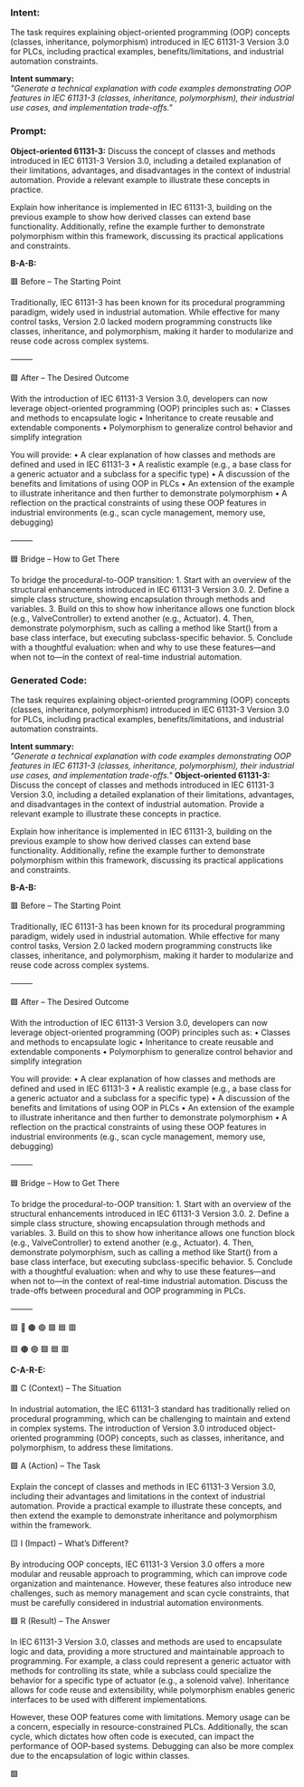 ### Intent:
The task requires explaining object-oriented programming (OOP) concepts (classes, inheritance, polymorphism) introduced in IEC 61131-3 Version 3.0 for PLCs, including practical examples, benefits/limitations, and industrial automation constraints.  

**Intent summary:**  
*"Generate a technical explanation with code examples demonstrating OOP features in IEC 61131-3 (classes, inheritance, polymorphism), their industrial use cases, and implementation trade-offs."*

### Prompt:
**Object-oriented 61131-3:**
Discuss the concept of classes and methods introduced in IEC 61131-3 Version 3.0, including a detailed explanation of their limitations, advantages, and disadvantages in the context of industrial automation. Provide a relevant example to illustrate these concepts in practice.

Explain how inheritance is implemented in IEC 61131-3, building on the previous example to show how derived classes can extend base functionality. Additionally, refine the example further to demonstrate polymorphism within this framework, discussing its practical applications and constraints.

**B-A-B:**

🟥 Before – The Starting Point

Traditionally, IEC 61131-3 has been known for its procedural programming paradigm, widely used in industrial automation. While effective for many control tasks, Version 2.0 lacked modern programming constructs like classes, inheritance, and polymorphism, making it harder to modularize and reuse code across complex systems.

⸻

🟩 After – The Desired Outcome

With the introduction of IEC 61131-3 Version 3.0, developers can now leverage object-oriented programming (OOP) principles such as:
	•	Classes and methods to encapsulate logic
	•	Inheritance to create reusable and extendable components
	•	Polymorphism to generalize control behavior and simplify integration

You will provide:
	•	A clear explanation of how classes and methods are defined and used in IEC 61131-3
	•	A realistic example (e.g., a base class for a generic actuator and a subclass for a specific type)
	•	A discussion of the benefits and limitations of using OOP in PLCs
	•	An extension of the example to illustrate inheritance and then further to demonstrate polymorphism
	•	A reflection on the practical constraints of using these OOP features in industrial environments (e.g., scan cycle management, memory use, debugging)

⸻

🟦 Bridge – How to Get There

To bridge the procedural-to-OOP transition:
	1.	Start with an overview of the structural enhancements introduced in IEC 61131-3 Version 3.0.
	2.	Define a simple class structure, showing encapsulation through methods and variables.
	3.	Build on this to show how inheritance allows one function block (e.g., ValveController) to extend another (e.g., Actuator).
	4.	Then, demonstrate polymorphism, such as calling a method like Start() from a base class interface, but executing subclass-specific behavior.
	5.	Conclude with a thoughtful evaluation: when and why to use these features—and when not to—in the context of real-time industrial automation.

### Generated Code:
The task requires explaining object-oriented programming (OOP) concepts (classes, inheritance, polymorphism) introduced in IEC 61131-3 Version 3.0 for PLCs, including practical examples, benefits/limitations, and industrial automation constraints.  

**Intent summary:**  
*"Generate a technical explanation with code examples demonstrating OOP features in IEC 61131-3 (classes, inheritance, polymorphism), their industrial use cases, and implementation trade-offs."*
**Object-oriented 61131-3:**
Discuss the concept of classes and methods introduced in IEC 61131-3 Version 3.0, including a detailed explanation of their limitations, advantages, and disadvantages in the context of industrial automation. Provide a relevant example to illustrate these concepts in practice.

Explain how inheritance is implemented in IEC 61131-3, building on the previous example to show how derived classes can extend base functionality. Additionally, refine the example further to demonstrate polymorphism within this framework, discussing its practical applications and constraints.

**B-A-B:**

🟥 Before – The Starting Point

Traditionally, IEC 61131-3 has been known for its procedural programming paradigm, widely used in industrial automation. While effective for many control tasks, Version 2.0 lacked modern programming constructs like classes, inheritance, and polymorphism, making it harder to modularize and reuse code across complex systems.

⸻

🟩 After – The Desired Outcome

With the introduction of IEC 61131-3 Version 3.0, developers can now leverage object-oriented programming (OOP) principles such as:
	•	Classes and methods to encapsulate logic
	•	Inheritance to create reusable and extendable components
	•	Polymorphism to generalize control behavior and simplify integration

You will provide:
	•	A clear explanation of how classes and methods are defined and used in IEC 61131-3
	•	A realistic example (e.g., a base class for a generic actuator and a subclass for a specific type)
	•	A discussion of the benefits and limitations of using OOP in PLCs
	•	An extension of the example to illustrate inheritance and then further to demonstrate polymorphism
	•	A reflection on the practical constraints of using these OOP features in industrial environments (e.g., scan cycle management, memory use, debugging)

⸻

🟦 Bridge – How to Get There

To bridge the procedural-to-OOP transition:
	1.	Start with an overview of the structural enhancements introduced in IEC 61131-3 Version 3.0.
	2.	Define a simple class structure, showing encapsulation through methods and variables.
	3.	Build on this to show how inheritance allows one function block (e.g., ValveController) to extend another (e.g., Actuator).
	4.	Then, demonstrate polymorphism, such as calling a method like Start() from a base class interface, but executing subclass-specific behavior.
	5.	Conclude with a thoughtful evaluation: when and why to use these features—and when not to—in the context of real-time industrial automation. Discuss the trade-offs between procedural and OOP programming in PLCs.

⸻

🟪 🔴 🟤 🟢 🟩 🟦 🟥

🟩 🟤 🟢 🟩 🟦 🟥

**C-A-R-E:**

🟥 C (Context) – The Situation

In industrial automation, the IEC 61131-3 standard has traditionally relied on procedural programming, which can be challenging to maintain and extend in complex systems. The introduction of Version 3.0 introduced object-oriented programming (OOP) concepts, such as classes, inheritance, and polymorphism, to address these limitations.

🟩 A (Action) – The Task

Explain the concept of classes and methods in IEC 61131-3 Version 3.0, including their advantages and limitations in the context of industrial automation. Provide a practical example to illustrate these concepts, and then extend the example to demonstrate inheritance and polymorphism within the framework.

🟨 I (Impact) – What’s Different?

By introducing OOP concepts, IEC 61131-3 Version 3.0 offers a more modular and reusable approach to programming, which can improve code organization and maintenance. However, these features also introduce new challenges, such as memory management and scan cycle constraints, that must be carefully considered in industrial automation environments.

🟩 R (Result) – The Answer

In IEC 61131-3 Version 3.0, classes and methods are used to encapsulate logic and data, providing a more structured and maintainable approach to programming. For example, a class could represent a generic actuator with methods for controlling its state, while a subclass could specialize the behavior for a specific type of actuator (e.g., a solenoid valve). Inheritance allows for code reuse and extensibility, while polymorphism enables generic interfaces to be used with different implementations.

However, these OOP features come with limitations. Memory usage can be a concern, especially in resource-constrained PLCs. Additionally, the scan cycle, which dictates how often code is executed, can impact the performance of OOP-based systems. Debugging can also be more complex due to the encapsulation of logic within classes.

🟩
